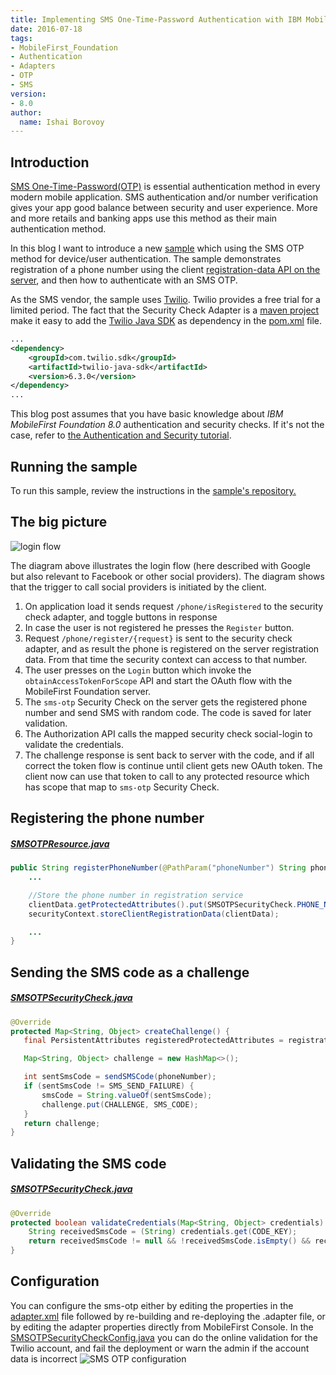 ```yaml
---
title: Implementing SMS One-Time-Password Authentication with IBM MobileFirst Foundation 8.0
date: 2016-07-18
tags:
- MobileFirst_Foundation
- Authentication
- Adapters
- OTP
- SMS
version:
- 8.0
author:
  name: Ishai Borovoy
---
```


## Introduction
[SMS One-Time-Password(OTP)](https://www.wikiwand.com/en/One-time_password) is essential authentication method in every modern mobile application.  SMS authentication and/or number verification gives your app good balance between security and user experience. More and more retails and banking apps use this method as their main authentication method.

In this blog I want to introduce a new [sample](https://github.com/mfpdev/sms-one-time-password-sample) which using the SMS OTP method for device/user authentication.  The sample demonstrates registration of a phone number using the client [registration-data API on the server](https://www.ibm.com/support/knowledgecenter/SSHS8R_8.0.0/com.ibm.worklight.apiref.doc/html/refjava-mfp-server/html/com/ibm/mfp/server/registration/external/model/ClientData.html), and then how to authenticate with an SMS OTP.

As the SMS vendor, the sample uses [Twilio](https://www.twilio.com/).  Twilio provides a free trial for a limited period. The fact that the Security Check Adapter is a [maven project](https://maven.apache.org/) make it easy to add the [Twilio Java SDK](https://www.twilio.com/docs/libraries/java) as dependency in the [pom.xml](https://github.com/mfpdev/sms-one-time-password-sample/blob/master/sms-otp/pom.xml) file.

```xml
...
<dependency>
	<groupId>com.twilio.sdk</groupId>
	<artifactId>twilio-java-sdk</artifactId>
	<version>6.3.0</version>
</dependency>
...
```

This blog post assumes that you have basic knowledge about *IBM MobileFirst Foundation 8.0* authentication and security checks. If it's not the case, refer to [the Authentication and Security tutorial](https://mobilefirstplatform.ibmcloud.com/tutorials/en/foundation/8.0/authentication-and-security/).  

## Running the sample
To run this sample, review the instructions in the [sample's repository.](https://github.com/mfpdev/sms-one-time-password-sample)

## The big picture
![login flow]({{site.baseurl}}/assets/blog/2016-07-18-sms-otp-with-ibm-mobilefirst-foundation/Architecture.png)

The diagram above illustrates the login flow (here described with Google but also relevant to Facebook or other social providers). The diagram shows that the trigger to call social providers is initiated by the client.

1. On application load it sends request `/phone/isRegistered` to the security check adapter, and toggle buttons in response
2. In case the user is not registered he presses the `Register` button.  
3. Request `/phone/register/{request}` is sent to the security check adapter, and as result the phone is registered on the server registration data.
From that time the security context can access to that number.
4. The user presses on the `Login` button which invoke the `obtainAccessTokenForScope` API and start the OAuth flow with the MobileFirst Foundation server.
5. The `sms-otp` Security Check on the server gets the registered phone number and send SMS with random code.  The code is saved for later validation.  
6. The Authorization API calls the mapped security check social-login to validate the credentials.  
7. The challenge response is sent back to server with the code, and if all correct the token flow is continue until client gets new OAuth token.
The client now can use that token to call to any protected resource which has scope that map to `sms-otp` Security Check.

## Registering the phone number
##### [SMSOTPResource.java](https://github.com/mfpdev/sms-one-time-password-sample/blob/master/sms-otp/src/main/java/com/github/mfpdev/sample/smsOTP/SMSOTPResource.java)

```java
public String registerPhoneNumber(@PathParam("phoneNumber") String phoneNumber) {
    ...

    //Store the phone number in registration service
    clientData.getProtectedAttributes().put(SMSOTPSecurityCheck.PHONE_NUMBER, phoneNumber);
    securityContext.storeClientRegistrationData(clientData);

    ...
}
```

## Sending the SMS code as a challenge
##### [SMSOTPSecurityCheck.java](https://github.com/mfpdev/sms-one-time-password-sample/blob/master/sms-otp/src/main/java/com/github/mfpdev/sample/smsOTP/SMSOTPSecurityCheck.java)
```java
@Override
protected Map<String, Object> createChallenge() {
   final PersistentAttributes registeredProtectedAttributes = registrationContext.getRegisteredProtectedAttributes();

   Map<String, Object> challenge = new HashMap<>();

   int sentSmsCode = sendSMSCode(phoneNumber);
   if (sentSmsCode != SMS_SEND_FAILURE) {
       smsCode = String.valueOf(sentSmsCode);
       challenge.put(CHALLENGE, SMS_CODE);
   }
   return challenge;
}
```

## Validating the SMS code
##### [SMSOTPSecurityCheck.java](https://github.com/mfpdev/sms-one-time-password-sample/blob/master/sms-otp/src/main/java/com/github/mfpdev/sample/smsOTP/SMSOTPSecurityCheck.java)
```java
@Override
protected boolean validateCredentials(Map<String, Object> credentials) {
    String receivedSmsCode = (String) credentials.get(CODE_KEY);
    return receivedSmsCode != null && !receivedSmsCode.isEmpty() && receivedSmsCode.equals(smsCode);
}
```

## Configuration
You can configure the sms-otp either by editing the properties in the [adapter.xml](https://github.com/mfpdev/sms-one-time-password-sample/blob/master/sms-otp/src/main/adapter-resources/adapter.xml) file followed by re-building and re-deploying the .adapter file, or by editing the adapter properties directly from MobileFirst Console.  In the [SMSOTPSecurityCheckConfig.java](https://github.com/mfpdev/sms-one-time-password-sample/blob/master/sms-otp/src/main/java/com/github/mfpdev/sample/smsOTP/SMSOTPSecurityCheckConfig.java) you can do the online validation for the Twilio account, and fail the deployment or warn the admin if the account data is incorrect
![SMS OTP configuration]({{site.baseurl}}/assets/blog/2016-07-18-sms-otp-with-ibm-mobilefirst-foundation/Configuration.png)
